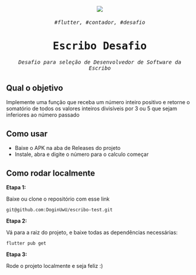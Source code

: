 <p align="center">
  <img src="https://user-images.githubusercontent.com/59850361/184916686-4f024bd2-9cd1-49a9-8b06-1d8b71c16654.png" />
</p>
<samp><h6 align="center">#flutter, #contador, #desafio</h6></samp>
<samp><h1 align="center">Escribo Desafio</h1></samp>

<h6 align="center"><samp>Desafio para seleção de Desenvolvedor de Software da Escribo</samp></h6>

## Qual o objetivo
Implemente uma função que receba um número inteiro positivo e retorne o
somatório de todos os valores inteiros divisíveis por 3 ou 5 que sejam inferiores ao
número passado

## Como usar
- Baixe o APK na aba de Releases do projeto
- Instale, abra e digite o número para o calculo começar

## Como rodar localmente
**Etapa 1:**

Baixe ou clone o repositório com esse link

```
git@github.com:DoginUwU/escribo-test.git
```

**Etapa 2:**

Vá para a raiz do projeto, e baixe todas as dependências necessárias: 

```
flutter pub get 
```

**Etapa 3:**

Rode o projeto localmente e seja feliz :)

